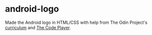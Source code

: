 # android-logo
Made the Android logo in HTML/CSS with help from The Odin Project's [curriculum](http://www.theodinproject.com/courses/web-development-101/lessons/html-css) and [The Code Player](http://thecodeplayer.com/walkthrough/css3-android-logo).